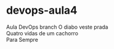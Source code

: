 # devops-aula4
Aula DevOps branch
O diabo veste prada <br>
Quatro vidas de um cachorro <br>
Para Sempre <br>
